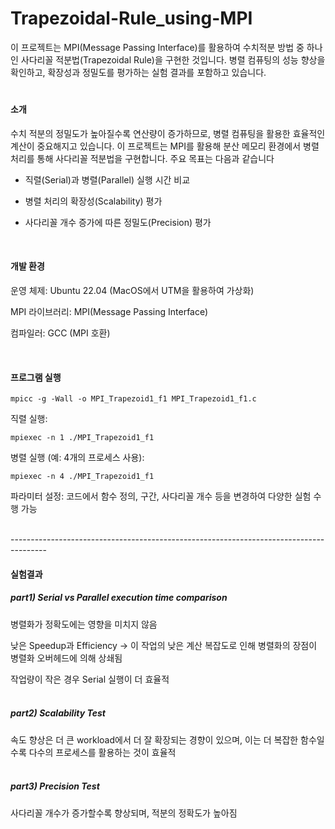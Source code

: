 # Trapezoidal-Rule_using-MPI

이 프로젝트는 MPI(Message Passing Interface)를 활용하여 수치적분 방법 중 하나인 사다리꼴 적분법(Trapezoidal Rule)을 구현한 것입니다. 병렬 컴퓨팅의 성능 향상을 확인하고, 확장성과 정밀도를 평가하는 실험 결과를 포함하고 있습니다.
# 



#### **소개**
수치 적분의 정밀도가 높아질수록 연산량이 증가하므로, 병렬 컴퓨팅을 활용한 효율적인 계산이 중요해지고 있습니다. 이 프로젝트는 MPI를 활용해 분산 메모리 환경에서 병렬 처리를 통해 사다리꼴 적분법을 구현합니다. 주요 목표는 다음과 같습니다

- 직렬(Serial)과 병렬(Parallel) 실행 시간 비교

- 병렬 처리의 확장성(Scalability) 평가

- 사다리꼴 개수 증가에 따른 정밀도(Precision) 평가

<br>


#### 개발 환경
운영 체제: Ubuntu 22.04 (MacOS에서 UTM을 활용하여 가상화)

MPI 라이브러리: MPI(Message Passing Interface)

컴파일러: GCC (MPI 호환)

<br>

#### 프로그램 실행
```
mpicc -g -Wall -o MPI_Trapezoid1_f1 MPI_Trapezoid1_f1.c
```

직렬 실행: 


```
mpiexec -n 1 ./MPI_Trapezoid1_f1

```


병렬 실행 (예: 4개의 프로세스 사용): 
```
mpiexec -n 4 ./MPI_Trapezoid1_f1
```

파라미터 설정: 코드에서 함수 정의, 구간, 사다리꼴 개수 등을 변경하여 다양한 실험 수행 가능

<br>
---------------------------------------------------------------------------------------

#### 실험결과

##### part1) Serial vs Parallel execution time comparison

병렬화가 정확도에는 영향을 미치지 않음

낮은 Speedup과 Efficiency -> 이 작업의 낮은 계산 복잡도로 인해 병렬화의 장점이
병렬화 오버헤드에 의해 상쇄됨

작업량이 작은 경우 Serial 실행이 더 효율적
<br>
<br>

##### part2) Scalability Test
속도 향상은 더 큰 workload에서 더 잘 확장되는 경향이 있으며, 이는 더 복잡한
함수일수록 다수의 프로세스를 활용하는 것이 효율적
<br>
<br>

##### part3) Precision Test
사다리꼴 개수가 증가할수록 향상되며,
적분의 정확도가 높아짐
